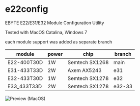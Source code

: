 # e22config
EBYTE E22/E31/E32 Module Configuration Utility

Tested with MacOS Catalina, Windows 7

each module support was added as separate branch

module | power | chip | branch
------------ | ------------ | ------------- | -------------
E22-400T30D | 1W | Semtech SX1268 | main
E31-433T33D | 2W | Axem AX5243 | e31
E32-433T30D | 1W | Semtech SX1278 | e32
E33_433T33D | 2W | Semtech SX1278 | e32-33

<img src="/dtrenin7/e22config/raw/main/preview.jpg" alt="Preview (MacOS)"/>
